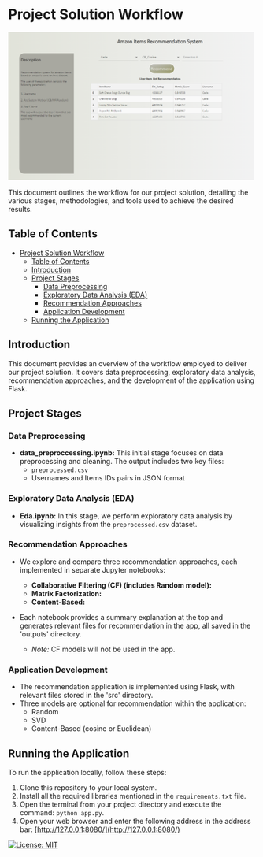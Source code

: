 # Project Solution Workflow
<img src= https://github.com/RamiFisher1992/rs-amazon/blob/be4767a7ea1f59e29e67bf3c6230f5751acc0d38/readme-image/app-image.PNG alt="Alt Text" width="500" height="300">

This document outlines the workflow for our project solution, detailing the various stages, methodologies, and tools used to achieve the desired results.

## Table of Contents

- [Project Solution Workflow](#project-solution-workflow)
  - [Table of Contents](#table-of-contents)
  - [Introduction](#introduction)
  - [Project Stages](#project-stages)
    - [Data Preprocessing](#data-preprocessing)
    - [Exploratory Data Analysis (EDA)](#exploratory-data-analysis-eda)
    - [Recommendation Approaches](#recommendation-approaches)
    - [Application Development](#application-development)
  - [Running the Application](#running-the-application)

## Introduction

This document provides an overview of the workflow employed to deliver our project solution. It covers data preprocessing, exploratory data analysis, recommendation approaches, and the development of the application using Flask.

## Project Stages

### Data Preprocessing

- **data_preproccessing.ipynb:** This initial stage focuses on data preprocessing and cleaning. The output includes two key files:
   - `preprocessed.csv`
   - Usernames and Items IDs pairs in JSON format

### Exploratory Data Analysis (EDA)

- **Eda.ipynb:** In this stage, we perform exploratory data analysis by visualizing insights from the `preprocessed.csv` dataset.

### Recommendation Approaches

- We explore and compare three recommendation approaches, each implemented in separate Jupyter notebooks:
   - **Collaborative Filtering (CF) (includes Random model):**
   - **Matrix Factorization:** 
   - **Content-Based:** 

- Each notebook provides a summary explanation at the top and generates relevant files for recommendation in the app, all saved in the 'outputs' directory.
   - *Note:* CF models will not be used in the app.

### Application Development

- The recommendation application is implemented using Flask, with relevant files stored in the 'src' directory.
- Three models are optional for recommendation within the application:
   - Random
   - SVD
   - Content-Based (cosine or Euclidean)

## Running the Application

To run the application locally, follow these steps:

1. Clone this repository to your local system.
2. Install all the required libraries mentioned in the `requirements.txt` file.
3. Open the terminal from your project directory and execute the command: `python app.py`.
4. Open your web browser and enter the following address in the address bar: [http://127.0.0.1:8080/](http://127.0.0.1:8080/)

[![License: MIT](https://img.shields.io/badge/License-MIT-yellow.svg)](https://opensource.org/licenses/MIT)


